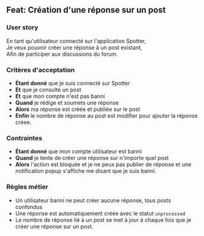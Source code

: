 ## Feat: Création d'une réponse sur un post

### User story

En tant qu'utilisateur connecté sur l'application Spotter,  
Je veux pouvoir créer une réponse à un post existant,  
Afin de participer aux discussions du forum.

### Critères d'acceptation

- **Étant donné** que je suis connecté sur Spotter
- **Et** que je consulte un post
- **Et** que mon compte n'est pas banni
- **Quand** je rédige et soumets une réponse
- **Alors** ma réponse est créée et publiée sur le post
- **Enfin** le nombre de réponse au post est modifier pour ajouter la réponse créee.

### Contraintes

- **Étant donné** que mon compte utilisateur est banni
- **Quand** je tente de créer une réponse sur n'importe quel post
- **Alors** l'action est bloquée et je ne peux pas publier de réponse et une notification popup s'affiche me disant que je suis banni.

### Règles métier

- Un utilisateur banni ne peut créer aucune réponse, tous posts confondus
- Une réponse est automatiquement créée avec le statut `unprocessed`
- Le nombre de réponse lié à un post se met à jour à chaque fois que je créer une réponse sur un post.
